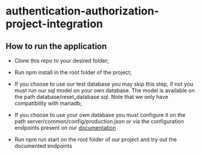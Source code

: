 # authentication-authorization-project-integration

## How to run the application

* Clone this repo to your desired folder;

* Run npm install in the root folder of the project;

* If you choose to use our test database you may skip this step, if not you must run our sql model on your own database.
  The model is available on the path database/reset_database.sql.
  Note that we only have compatibility with mariadb;

* If you choose to use your own database you must configure it on the path server/common/config/production.json or via the configuration endpoints present on our [documentation](https://github.com/dleandro/authentication-authorization-project-integration/wiki/Descrição-dos-endpoints-e-da-estrutura-de-dados) 

* Run npm run start on the root folder of our project and try out the documented endpoints
